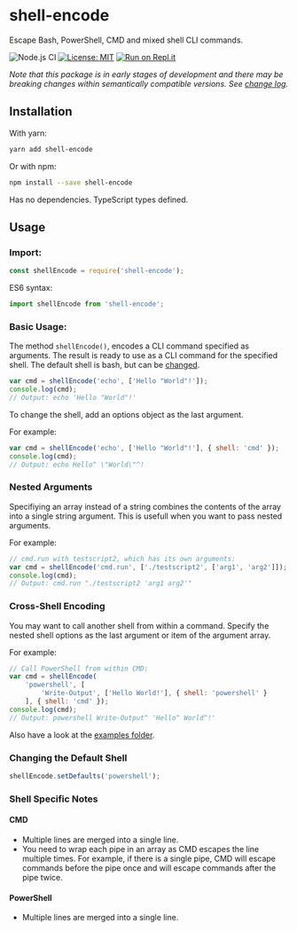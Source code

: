 # shell-encode
Escape Bash, PowerShell, CMD and mixed shell CLI commands.

![Node.js CI](https://github.com/diatche/shell-encode/workflows/Node.js%20CI/badge.svg)
[![License: MIT](https://img.shields.io/badge/License-MIT-blue.svg)](https://opensource.org/licenses/MIT)
[![Run on Repl.it](https://repl.it/badge/github/diatche/shell-encode)](https://repl.it/@diatche/shell-encode-example)

*Note that this package is in early stages of development and there may be breaking changes within semantically compatible versions. See [change log](CHANGELOG.md).*

## Installation

With yarn:

```bash
yarn add shell-encode
```

Or with npm:

```bash
npm install --save shell-encode
```

Has no dependencies. TypeScript types defined.

## Usage

### Import:

```javascript
const shellEncode = require('shell-encode');
```

ES6 syntax:

```javascript
import shellEncode from 'shell-encode';
```

### Basic Usage:

The method `shellEncode()`, encodes a CLI command specified as arguments.
The result is ready to use as a CLI command for the specified shell.
The default shell is bash, but can be [changed](#Changing-the-Default-Shell).

```javascript
var cmd = shellEncode('echo', ['Hello "World"!']);
console.log(cmd);
// Output: echo 'Hello "World"!'
```

To change the shell, add an options object as the last argument.

For example:

```javascript
var cmd = shellEncode('echo', ['Hello "World"!'], { shell: 'cmd' });
console.log(cmd);
// Output: echo Hello^ \"World\"^!
```

### Nested Arguments

Specifiying an array instead of a string combines the
contents of the array into a single string argument.
This is usefull when you want to pass nested arguments.

For example:

```javascript
// cmd.run with testscript2, which has its own arguments:
var cmd = shellEncode('cmd.run', ['./testscript2', ['arg1', 'arg2']]);
console.log(cmd);
// Output: cmd.run "./testscript2 'arg1 arg2'"
```

### Cross-Shell Encoding

You may want to call another shell from within a command.
Specify the nested shell options as the last argument or
item of the argument array.

For example:

```javascript
// Call PowerShell from within CMD:
var cmd = shellEncode(
    'powershell', [
        'Write-Output', ['Hello World!'], { shell: 'powershell' }
    ], { shell: 'cmd' });
console.log(cmd);
// Output: powershell Write-Output^ 'Hello^ World^!'
```

Also have a look at the [examples folder](examples/).

### Changing the Default Shell

```javascript
shellEncode.setDefaults('powershell');
```

### Shell Specific Notes

#### CMD

- Multiple lines are merged into a single line.
- You need to wrap each pipe in an array as CMD escapes the line multiple times. For example, if there is a single pipe, CMD will escape commands before the pipe once and will escape commands after the pipe twice.

#### PowerShell

- Multiple lines are merged into a single line.
